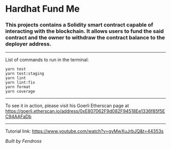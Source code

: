 # Hardhat Fund Me

### This projects contains a Solidity smart contract capable of interacting with the blockchain. It allows users to fund the said contract and the owner to withdraw the contract balance to the deployer address.

---

List of commands to run in the terminal:

```shell
yarn test
yarn test:staging
yarn lint
yarn lint:fix
yarn format
yarn coverage
```

---

To see it in action, please visit his Goerli Etherscan page at https://goerli.etherscan.io/address/0xE807062F9d082F94518Ee1336f85f5EC94AAFaDb

---

Tutorial link: https://www.youtube.com/watch?v=gyMwXuJrbJQ&t=44353s

_Built by Fendross_
